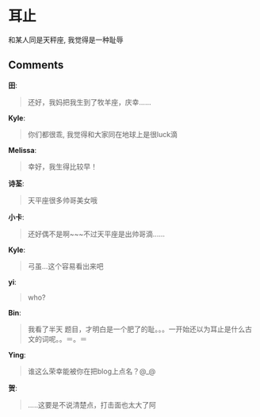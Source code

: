 # 耳止

<div id="msgcns!9884D0A402622CB2!3452" class="bvMsg"><div>和某人同是天秤座, 我觉得是一种耻辱</div></div>

## Comments

**田**:
> 还好，我妈把我生到了牧羊座，庆幸......

**Kyle**:
> 你们都很乖, 我觉得和大家同在地球上是很luck滴

**Melissa**:
> 幸好，我生得比较早！

**诗荃**:
> 天平座很多帅哥美女哦
 

**小卡**:
> 还好偶不是啊~~~不过天平座是出帅哥滴......

**Kyle**:
> 弓虽...这个容易看出来吧

**yi**:
> who?

**Bin**:
> 我看了半天 题目，才明白是一个肥了的耻。。。一开始还以为耳止是什么古文的词呢。。＝。＝

**Ying**:
> 谁这么荣幸能被你在把blog上点名？@_@

**贺**:
> .....这要是不说清楚点，打击面也太大了阿

